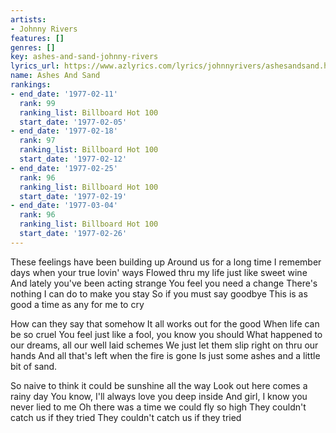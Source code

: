 ```yaml
---
artists:
- Johnny Rivers
features: []
genres: []
key: ashes-and-sand-johnny-rivers
lyrics_url: https://www.azlyrics.com/lyrics/johnnyrivers/ashesandsand.html
name: Ashes And Sand
rankings:
- end_date: '1977-02-11'
  rank: 99
  ranking_list: Billboard Hot 100
  start_date: '1977-02-05'
- end_date: '1977-02-18'
  rank: 97
  ranking_list: Billboard Hot 100
  start_date: '1977-02-12'
- end_date: '1977-02-25'
  rank: 96
  ranking_list: Billboard Hot 100
  start_date: '1977-02-19'
- end_date: '1977-03-04'
  rank: 96
  ranking_list: Billboard Hot 100
  start_date: '1977-02-26'
---
```


These feelings have been building up
Around us for a long time
I remember days when your true lovin' ways
Flowed thru my life just like sweet wine
And lately you've been acting strange
You feel you need a change
There's nothing I can do to make you stay
So if you must say goodbye
This is as good a time as any for me to cry

How can they say that somehow
It all works out for the good
When life can be so cruel
You feel just like a fool, you know you should
What happened to our dreams, all our well laid schemes
We just let them slip right on thru our hands
And all that's left when the fire is gone
Is just some ashes and a little bit of sand.

So naive to think it could be sunshine all the way
Look out here comes a rainy day
You know, I'll always love you deep inside
And girl, I know you never lied to me
Oh there was a time we could fly so high
They couldn't catch us if they tried
They couldn't catch us if they tried



